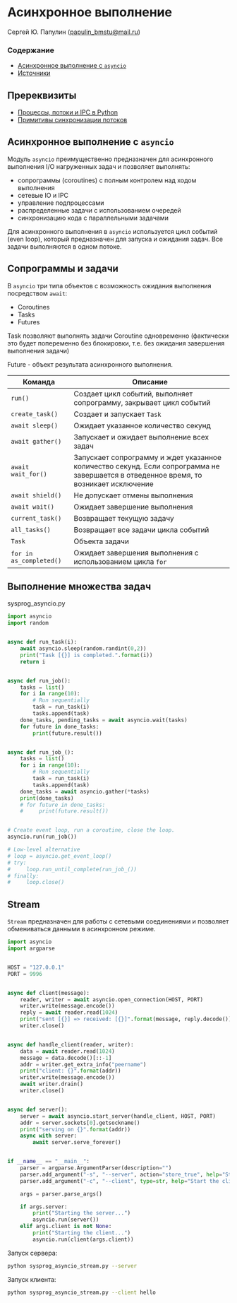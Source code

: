 # Асинхронное выполнение

Сергей Ю. Папулин (papulin_bmstu@mail.ru)

### Содержание

- [Асинхронное выполнение с `asyncio`](#Асинхронное-выполнение-с-asyncio)
- [Источники](#Источники)

## Пререквизиты

- [Процессы, потоки и IPC в Python](sysprog_proc_thread.md)
- [Примитивы синхронизации потоков](sysprog_thread_primitives.md)



## Асинхронное выполнение с `asyncio`


Модуль `asyncio` преимущественно предназначен для асинхронного выполнения I/O нагруженных задач и позволяет выполнять:

- сопрограммы (coroutines) с полным контролем над ходом выполнения
- сетевые IO и IPC
- управление подпроцессами
- распределенные задачи с использованием очередей
- синхронизацию кода с параллельными задачами

Для асинхронного выполнения в `asyncio` используется цикл событий (even loop), который предназначен для запуска и ожидания задач. Все задачи выполняются в одном потоке.

## Сопрограммы и задачи

В `asyncio` три типа объектов с возможность ожидания выполнения посредством `await`:
- Coroutines
- Tasks
- Futures

Task позволяют выполнять задачи Coroutine одновременно (фактически это будет попеременно без блокировки, т.е. без ожидания завершения выполнения задачи)

Future - объект результата асинхронного выполнения.

|Команда|Описание|
|-|-|
|`run()`|Создает цикл событий, выполняет сопрограмму, закрывает цикл событий|
|`create_task()`|Создает и запускает `Task`|
|`await sleep()`|Ожидает указанное количество секунд|
|`await gather()`|Запускает и ожидает выполнение всех задач|
|`await wait_for()`|Запускает сопрограмму и ждет указанное количество секунд. Если сопрограмма не завершается в отведенное время, то возникает исключение|
|`await shield()`|Не допускает отмены выполнения|
|`await wait()`|Ожидает завершение выполнения|
|`current_task()`|Возвращает текущую задачу|
|`all_tasks()`|Возвращает все задачи цикла событий|
|`Task`|Объекта задачи |
|`for in as_completed()`|Ожидает завершения выполнения с использованием цикла `for`|



## Выполнение множества задач

sysprog_asyncio.py
```python
import asyncio
import random


async def run_task(i):
    await asyncio.sleep(random.randint(0,2))
    print("Task [{}] is completed.".format(i))
    return i


async def run_job():
    tasks = list()
    for i in range(10):
        # Run sequentially
        task = run_task(i)
        tasks.append(task)
    done_tasks, pending_tasks = await asyncio.wait(tasks)
    for future in done_tasks:
        print(future.result())


async def run_job_():
    tasks = list()
    for i in range(10):
        # Run sequentially
        task = run_task(i)
        tasks.append(task)
    done_tasks = await asyncio.gather(*tasks)
    print(done_tasks)
    # for future in done_tasks:
    #     print(future.result())


# Create event loop, run a coroutine, close the loop.
asyncio.run(run_job())

# Low-level alternative
# loop = asyncio.get_event_loop()
# try:
#     loop.run_until_complete(run_job_())
# finally:
#     loop.close()

```

## Stream

`Stream` предназначен для работы с сетевыми соединениями и позволяет обмениваться данными в асинхронном режиме.

```python
import asyncio
import argparse


HOST = "127.0.0.1"
PORT = 9996


async def client(message):
    reader, writer = await asyncio.open_connection(HOST, PORT)
    writer.write(message.encode())
    reply = await reader.read(1024)
    print("sent [{}] => received: [{}]".format(message, reply.decode()))
    writer.close()


async def handle_client(reader, writer):
    data = await reader.read(1024)
    message = data.decode()[::-1]
    addr = writer.get_extra_info("peername")
    print("client: {}".format(addr))
    writer.write(message.encode())
    await writer.drain()
    writer.close()


async def server():
    server = await asyncio.start_server(handle_client, HOST, PORT)
    addr = server.sockets[0].getsockname()
    print("serving on {}".format(addr))
    async with server:
        await server.serve_forever()


if __name__ == "__main__":
    parser = argparse.ArgumentParser(description="")
    parser.add_argument("-s", "--server", action="store_true", help="Start the server.")
    parser.add_argument("-c", "--client", type=str, help="Start the client.")

    args = parser.parse_args()

    if args.server:
        print("Starting the server...")
        asyncio.run(server())
    elif args.client is not None:
        print("Starting the client...")
        asyncio.run(client(args.client))
```

Запуск сервера:

```bash
python sysprog_asyncio_stream.py --server
```

Запуск клиента:

```bash
python sysprog_asyncio_stream.py --client hello
```